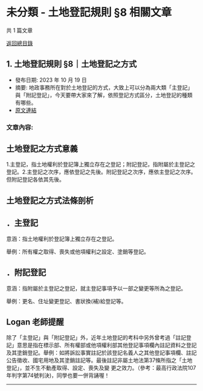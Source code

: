 # 未分類 - 土地登記規則 §8 相關文章

共 1 篇文章

[返回總目錄](00_總目錄.md)

## 1. 土地登記規則 §8｜土地登記之方式

- 發布日期: 2023 年 10 月 19 日
- 摘要: 地政事務所在對於土地登記的方式，大致上可以分為兩大類「主登記」與「附記登記」，今天要帶大家來了解，依照登記方式區分，土地登記的種類有哪些。
- [原文連結](https://www.jasper-realestate.com/%e5%9c%9f%e5%9c%b0%e7%99%bb%e8%a8%98%e8%a6%8f%e5%89%87-8%e5%9c%9f%e5%9c%b0-%e7%99%bb%e8%a8%98-%e4%b9%8b%e6%96%b9%e5%bc%8f/)

### 文章內容:

## 土地登記之方式意義

1.主登記，指土地權利於登記簿上獨立存在之登記；附記登記，指附屬於主登記之登記。2.主登記之次序，應依登記之先後。附記登記之次序，應依主登記之次序。但附記登記各依其先後。

## 土地登記之方式法條剖析

## ．主登記

意涵：指土地權利於登記簿上獨立存在之登記。

舉例：所有權之取得、喪失或他項權利之設定、塗銷等登記。

## ．附記登記

意涵：指附屬於主登記之登記，就主登記事項予以一部之變更等所為之登記。

舉例：更名、住址變更登記、書狀換(補)給登記等。

## Logan 老師提醒

除了「主登記」與「附記登記」外，近年土地登記的考科中另外曾考過「註記登記」意思是指在標示部、所有權部或他項權利部其他登記事項欄內註記資料之登記及其塗銷登記。舉例：如將訴訟事實註記於該登記名義人之其他登記事項欄、註記公告徵收、國宅用地及其塗銷註記等。最後註記非屬土地法第37條所指之「土地登記」，並不生不動產取得、設定、喪失及變 更之效力。（參考：最高行政法院107年判字第74號判決)，同學也要一併背誦喔！

---

